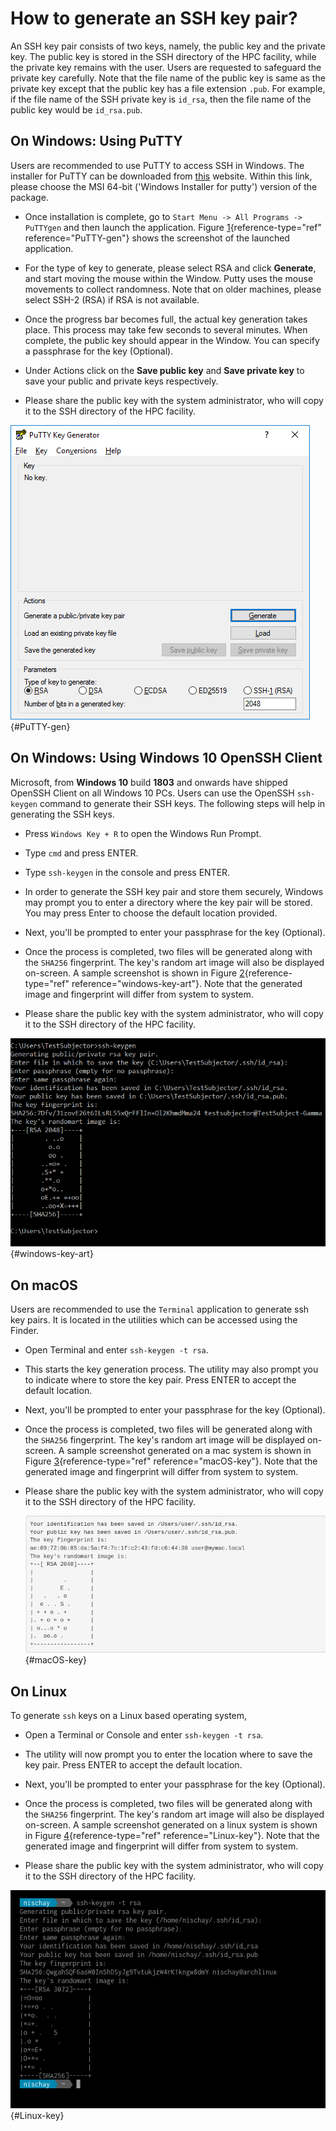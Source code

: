 How to generate an SSH key pair?
================================

An SSH key pair consists of two keys, namely, the public key and the
private key. The public key is stored in the SSH directory of the HPC
facility, while the private key remains with the user. Users are
requested to safeguard the private key carefully. Note that the file
name of the public key is same as the private key except that the public
key has a file extension `.pub`. For example, if the file name of the
SSH private key is `id_rsa`, then the file name of the public key would
be `id_rsa.pub`.

On Windows: Using PuTTY
-----------------------

Users are recommended to use PuTTY to access SSH in Windows. The
installer for PuTTY can be downloaded from
[this](https://www.puttygen.com/download-putty) website. Within this
link, please choose the MSI 64-bit ('Windows Installer for putty')
version of the package.

-   Once installation is complete, go to
    `Start Menu -> All Programs -> PuTTYgen` and then launch the
    application. Figure [1](#PuTTY-gen){reference-type="ref"
    reference="PuTTY-gen"} shows the screenshot of the launched
    application.

-   For the type of key to generate, please select RSA and click
    **Generate**, and start moving the mouse within the Window. Putty
    uses the mouse movements to collect randomness. Note that on older
    machines, please select SSH-2 (RSA) if RSA is not available.

-   Once the progress bar becomes full, the actual key generation takes
    place. This process may take few seconds to several minutes. When
    complete, the public key should appear in the Window. You can
    specify a passphrase for the key (Optional).

-   Under Actions click on the **Save public key** and **Save private
    key** to save your public and private keys respectively.

-   Please share the public key with the system administrator, who will
    copy it to the SSH directory of the HPC facility.

![PuTTY Key Generator.](./PuTTY-Windows.png){#PuTTY-gen}

On Windows: Using Windows 10 OpenSSH Client
-------------------------------------------

Microsoft, from **Windows 10** build **1803** and onwards have shipped
OpenSSH Client on all Windows 10 PCs. Users can use the OpenSSH
`ssh-keygen` command to generate their SSH keys. The following steps
will help in generating the SSH keys.

-   Press `Windows Key + R` to open the Windows Run Prompt.

-   Type `cmd` and press ENTER.

-   Type `ssh-keygen` in the console and press ENTER.

-   In order to generate the SSH key pair and store them securely,
    Windows may prompt you to enter a directory where the key pair will
    be stored. You may press Enter to choose the default location
    provided.

-   Next, you'll be prompted to enter your passphrase for the key
    (Optional).

-   Once the process is completed, two files will be generated along
    with the `SHA256` fingerprint. The key's random art image will also
    be displayed on-screen. A sample screenshot is shown in Figure
    [2](#windows-key-art){reference-type="ref"
    reference="windows-key-art"}. Note that the generated image and
    fingerprint will differ from system to system.

-   Please share the public key with the system administrator, who will
    copy it to the SSH directory of the HPC facility.

![Windows 10 Key Random Art.](./OpenSSH-Key-Art-Windows.png){#windows-key-art}

On macOS 
--------

Users are recommended to use the `Terminal` application to generate ssh
key pairs. It is located in the utilities which can be accessed using
the Finder.

-   Open Terminal and enter `ssh-keygen -t rsa`.

-   This starts the key generation process. The utility may also prompt
    you to indicate where to store the key pair. Press ENTER to accept
    the default location.

-   Next, you'll be prompted to enter your passphrase for the key
    (Optional).

-   Once the process is completed, two files will be generated along
    with the `SHA256` fingerprint. The key's random art image will be
    displayed on-screen. A sample screenshot generated on a mac system
    is shown in Figure [3](#macOS-key){reference-type="ref"
    reference="macOS-key"}. Note that the generated image and
    fingerprint will differ from system to system.

-   Please share the public key with the system administrator, who will
    copy it to the SSH directory of the HPC facility.

    ![macOS Key Random Art.](./OpenSSH-Key-Art-macOS.png){#macOS-key}

On Linux
--------

To generate `ssh` keys on a Linux based operating system,

-   Open a Terminal or Console and enter `ssh-keygen -t rsa`.

-   The utility will now prompt you to enter the location where to save
    the key pair. Press ENTER to accept the default location.

-   Next, you'll be prompted to enter your passphrase for the key
    (Optional).

-   Once the process is completed, two files will be generated along
    with the `SHA256` fingerprint. The key's random art image will also
    be displayed on-screen. A sample screenshot generated on a linux
    system is shown in Figure [4](#Linux-key){reference-type="ref"
    reference="Linux-key"}. Note that the generated image and
    fingerprint will differ from system to system.

-   Please share the public key with the system administrator, who will
    copy it to the SSH directory of the HPC facility.

![Linux Key Random Art.](./OpenSSH-Key-Art-Linux.png){#Linux-key}
